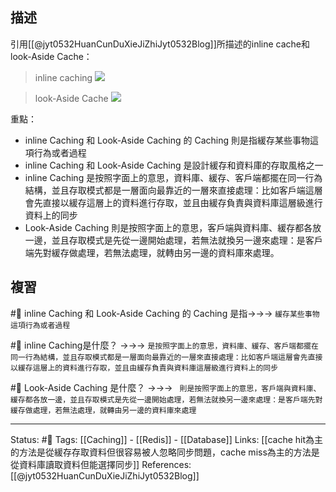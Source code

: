 ## 描述
引用[[@jyt0532HuanCunDuXieJiZhiJyt0532Blog]]所描述的inline cache和look-Aside Cache：

> inline caching
> ![](https://www.jyt0532.com/public/inline-cache.png)

> look-Aside Cache
> ![](https://www.jyt0532.com/public/look-aside-cache.png)

重點：
- inline Caching 和 Look-Aside Caching 的 Caching 則是指緩存某些事物這項行為或者過程
- inline Caching 和 Look-Aside Caching 是設計緩存和資料庫的存取風格之一
-  inline Caching 是按照字面上的意思，資料庫、緩存、客戶端都擺在同一行為結構，並且存取模式都是一層面向最靠近的一層來直接處理：比如客戶端這層會先直接以緩存這層上的資料進行存取，並且由緩存負責與資料庫這層級進行資料上的同步
-  Look-Aside Caching 則是按照字面上的意思，客戶端與資料庫、緩存都各放一邊，並且存取模式是先從一邊開始處理，若無法就換另一邊來處理：是客戶端先對緩存做處理，若無法處理，就轉由另一邊的資料庫來處理。

## 複習
#🧠 inline Caching 和 Look-Aside Caching 的 Caching  是指->->-> `緩存某些事物這項行為或者過程`
<!--SR:!2022-06-11,10,250-->
#🧠 inline Caching是什麼？ ->->-> `是按照字面上的意思，資料庫、緩存、客戶端都擺在同一行為結構，並且存取模式都是一層面向最靠近的一層來直接處理：比如客戶端這層會先直接以緩存這層上的資料進行存取，並且由緩存負責與資料庫這層級進行資料上的同步`
<!--SR:!2022-07-05,25,250-->

#🧠  Look-Aside Caching 是什麼？ ->->-> ` 則是按照字面上的意思，客戶端與資料庫、緩存都各放一邊，並且存取模式是先從一邊開始處理，若無法就換另一邊來處理：是客戶端先對緩存做處理，若無法處理，就轉由另一邊的資料庫來處理`
<!--SR:!2022-07-03,23,250-->


---
Status: #🌱 
Tags:
[[Caching]] - [[Redis]] - [[Database]]
Links:
[[cache hit為主的方法是從緩存存取資料但很容易被人忽略同步問題，cache miss為主的方法是從資料庫讀取資料但能選擇同步]]
References:
[[@jyt0532HuanCunDuXieJiZhiJyt0532Blog]]